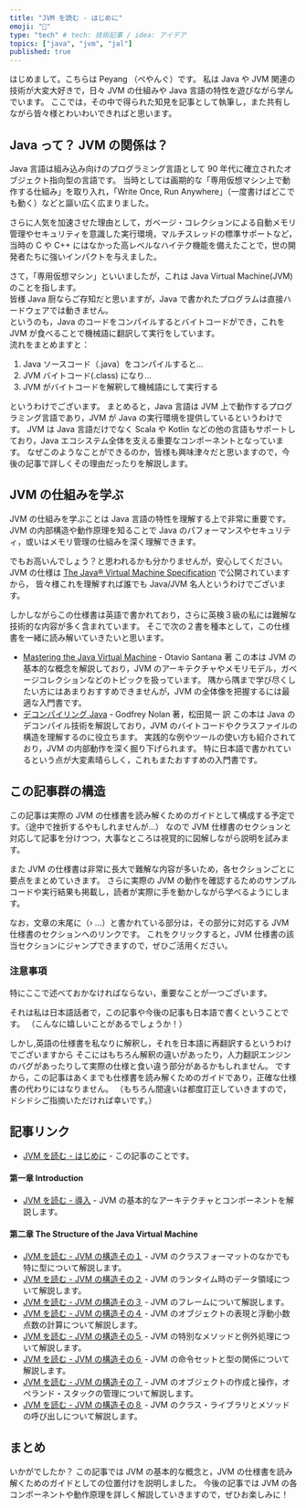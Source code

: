 ```yaml
---
title: "JVM を読む - はじめに"
emoji: "🧬"
type: "tech" # tech: 技術記事 / idea: アイデア
topics: ["java", "jvm", "jal"]
published: true
---
```


はじめまして。こちらは Peyang （ぺやんぐ）です。
私は Java や JVM 関連の技術が大変大好きで，日々 JVM の仕組みや Java 言語の特性を遊びながら学んでいます。
ここでは，その中で得られた知見を記事として執筆し，また共有しながら皆々様とわいわいできればと思います。

## Java って？ JVM の関係は？

Java 言語は組み込み向けのプログラミング言語として 90 年代に確立されたオブジェクト指向型の言語です。
当時としては画期的な「専用仮想マシン上で動作する仕組み」を取り入れ，「Write Once, Run Anywhere」（一度書けばどこでも動く）などと謳い広く広まりました。

さらに人気を加速させた理由として，ガベージ・コレクションによる自動メモリ管理やセキュリティを意識した実行環境，マルチスレッドの標準サポートなど，
当時の C や C++ にはなかった高レベルなハイテク機能を備えたことで，世の開発者たちに強いインパクトを与えました。

さて，「専用仮想マシン」といいましたが，これは Java Virtual Machine(JVM) のことを指します。  
皆様 Java 厨ならご存知だと思いますが，Java で書かれたプログラムは直接ハードウェアでは動きません。  
というのも，Java のコードをコンパイルするとバイトコードができ，これを JVM が食べることで機械語に翻訳して実行をしています。  
流れをまとめますと：

1. Java ソースコード（.java）をコンパイルすると…
2. JVM バイトコード(.class) になり…
3. JVM がバイトコードを解釈して機械語にして実行する

というわけでございます。
まとめると，Java 言語は JVM 上で動作するプログラミング言語であり，JVM が Java の実行環境を提供しているというわけです。
JVM は Java 言語だけでなく Scala や Kotlin などの他の言語もサポートしており，Java エコシステム全体を支える重要なコンポーネントとなっています。
なぜこのようなことができるのか，皆様も興味津々だと思いますので，今後の記事で詳しくその理由だったりを解説します。

## JVM の仕組みを学ぶ

JVM の仕組みを学ぶことは Java 言語の特性を理解する上で非常に重要です。
JVM の内部構造や動作原理を知ることで Java のパフォーマンスやセキュリティ，或いはメモリ管理の仕組みを深く理解できます。

でもお高いんでしょう？と思われるかも分かりませんが，安心してください。
JVM の仕様は [The Java® Virtual Machine Specification](https://docs.oracle.com/javase/specs/jvms/se7/html/index.html) で公開されていますから，
皆々様これを理解すれば誰でも Java/JVM 名人というわけでございます。

しかしながらこの仕様書は英語で書かれており，さらに英検３級の私には難解な技術的な内容が多く含まれています。
そこで次の２書を種本として，この仕様書を一緒に読み解いていきたいと思います。

+ [Mastering the Java Virtual Machine](https://www.amazon.co.jp/dp/1835467962) - Otavio Santana 著
  この本は JVM の基本的な概念を解説しており，JVM のアーキテクチャやメモリモデル，ガベージコレクションなどのトピックを扱っています。
  隅から隅まで学び尽くしたい方にはあまりおすすめできませんが，JVM の全体像を把握するには最適な入門書です。
+ [デコンパイリング Java](https://www.amazon.co.jp/dp/4873114497) - Godfrey Nolan 著，松田晃一 訳
  この本は Java のデコンパイル技術を解説しており，JVM のバイトコードやクラスファイルの構造を理解するのに役立ちます。
  実践的な例やツールの使い方も紹介されており，JVM の内部動作を深く掘り下げられます。
  特に日本語で書かれているという点が大変素晴らしく，これもまたおすすめの入門書です。
  
## この記事群の構造

この記事は実際の JVM の仕様書を読み解くためのガイドとして構成する予定です。（途中で挫折するやもしれませんが…）
なので JVM 仕様書のセクションと対応して記事を分けつつ，大事なところは視覚的に図解しながら説明を試みます。

また JVM の仕様書は非常に長大で難解な内容が多いため，各セクションごとに要点をまとめていきます。
さらに実際の JVM の動作を確認するためのサンプルコードや実行結果も掲載し，読者が実際に手を動かしながら学べるようにします。

なお，文章の末尾に（› …）と書かれている部分は，その部分に対応する JVM 仕様書のセクションへのリンクです。
これをクリックすると，JVM 仕様書の該当セクションにジャンプできますので，ぜひご活用ください。

### 注意事項

特にここで述べておかなければならない，重要なことが一つございます。 

それは私は日本語話者で，この記事や今後の記事も日本語で書くということです。 （こんなに嬉しいことがあるでしょうか！） 

しかし,英語の仕様書を私なりに解釈し，それを日本語に再翻訳するというわけでございますから
そこにはもちろん解釈の違いがあったり，人力翻訳エンジンのバグがあったりして実際の仕様と食い違う部分があるかもしれません。
ですから，この記事はあくまでも仕様書を読み解くためのガイドであり，正確な仕様書の代わりにはなりません。
（もちろん間違いは都度訂正していきますので，ドシドシご指摘いただければ幸いです。）

## 記事リンク

- [JVM を読む - はじめに](#) - この記事のことです。

#### 第一章 Introduction

- [JVM を読む - 導入](reading-jvm-chapter-01) - JVM の基本的なアーキテクチャとコンポーネントを解説します。

#### 第二章 The Structure of the Java Virtual Machine

- [JVM を読む - JVM の構造その１](reading-jvm-chapter-02-1-4) - JVM のクラスフォーマットのなかでも特に型について解説します。
- [JVM を読む - JVM の構造その２](reading-jvm-chapter-02-5) - JVM のランタイム時のデータ領域について解説します。
- [JVM を読む - JVM の構造その３](reading-jvm-chapter-02-6) - JVM のフレームについて解説します。
- [JVM を読む - JVM の構造その４](reading-jvm-chapter-02-7-8) - JVM のオブジェクトの表現と浮動小数点数の計算について解説します。
- [JVM を読む - JVM の構造その５](reading-jvm-chapter-02-9-10) - JVM の特別なメソッドと例外処理について解説します。
- [JVM を読む - JVM の構造その６](reading-jvm-chapter-02-11-1-4) - JVM の命令セットと型の関係について解説します。
- [JVM を読む - JVM の構造その７](reading-jvm-chapter-02-11-5-10) - JVM のオブジェクトの作成と操作，オペランド・スタックの管理について解説します。
- [JVM を読む - JVM の構造その８](reading-jvm-chapter-02-12-13) - JVM のクラス・ライブラリとメソッドの呼び出しについて解説します。

## まとめ

いかがでしたか？
この記事では JVM の基本的な概念と，JVM の仕様書を読み解くためのガイドとしての位置付けを説明しました。
今後の記事では JVM の各コンポーネントや動作原理を詳しく解説していきますので，ぜひお楽しみに！

